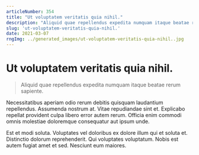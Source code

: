 ```yaml
---
articleNumber: 354
title: "Ut voluptatem veritatis quia nihil."
description: "Aliquid quae repellendus expedita numquam itaque beatae rerum sapiente."
slug: 'ut-voluptatem-veritatis-quia-nihil.'
date: 2021-03-07
rngImg: ../generated_images/ut-voluptatem-veritatis-quia-nihil..jpg
---
```


# Ut voluptatem veritatis quia nihil.

> Aliquid quae repellendus expedita numquam itaque beatae rerum sapiente.

Necessitatibus aperiam odio rerum debitis quisquam laudantium repellendus. Assumenda nostrum at. Vitae repudiandae sint et. Explicabo repellat provident culpa libero error autem rerum. Officia enim commodi omnis molestiae doloremque consequatur aut ipsum unde.
 Est et modi soluta. Voluptates vel doloribus ex dolore illum qui et soluta et. Distinctio dolorum reprehenderit. Qui voluptates voluptatum. Nobis est autem fugiat amet et sed. Nesciunt eum maiores.
